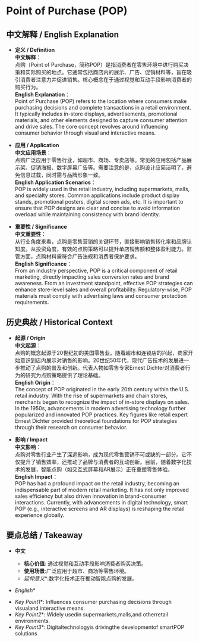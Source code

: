 # Point of Purchase (POP)

## 中文解释 / English Explanation

* **定义 / Definition**  
  **中文解释**：  
  点购（Point of Purchase，简称POP）是指消费者在零售环境中进行购买决策和实际购买的地点。它通常包括商店内的展示、广告、促销材料等，旨在吸引消费者注意力并促进销售。核心概念在于通过视觉和互动手段影响消费者的购买行为。  
  **English Explanation**：  
  Point of Purchase (POP) refers to the location where consumers make purchasing decisions and complete transactions in a retail environment. It typically includes in-store displays, advertisements, promotional materials, and other elements designed to capture consumer attention and drive sales. The core concept revolves around influencing consumer behavior through visual and interactive means.

* **应用 / Application**  
  **中文应用场景**：  
  点购广泛应用于零售行业，如超市、商场、专卖店等。常见的应用包括产品展示架、促销海报、数字屏幕广告等。需要注意的是，点购设计应简洁明了，避免信息过载，同时需与品牌形象一致。  
  **English Application Scenarios**：  
  POP is widely used in the retail industry, including supermarkets, malls, and specialty stores. Common applications include product display stands, promotional posters, digital screen ads, etc. It is important to ensure that POP designs are clear and concise to avoid information overload while maintaining consistency with brand identity.

* **重要性 / Significance**  
  **中文重要性**：  
  从行业角度来看，点购是零售营销的关键环节，直接影响销售转化率和品牌认知度。从投资角度，有效的点购策略可以提升单店销售额和整体盈利能力。监管方面，点购材料需符合广告法规和消费者保护要求。  
  **English Significance**：  
  From an industry perspective, POP is a critical component of retail marketing, directly impacting sales conversion rates and brand awareness. From an investment standpoint, effective POP strategies can enhance store-level sales and overall profitability. Regulatory-wise, POP materials must comply with advertising laws and consumer protection requirements.

## 历史典故 / Historical Context

* **起源 / Origin**  
  **中文起源**：  
  点购的概念起源于20世纪初的美国零售业。随着超市和连锁店的兴起，商家开始意识到店内展示对销售的影响。20世纪50年代，现代广告技术的发展进一步推动了点购的普及和创新。代表人物如零售专家Ernest Dichter对消费者行为的研究为点购策略提供了理论基础。  
  **English Origin**：  
  The concept of POP originated in the early 20th century within the U.S. retail industry. With the rise of supermarkets and chain stores, merchants began to recognize the impact of in-store displays on sales. In the 1950s, advancements in modern advertising technology further popularized and innovated POP practices. Key figures like retail expert Ernest Dichter provided theoretical foundations for POP strategies through their research on consumer behavior.

* **影响 / Impact**  
  **中文影响**：  
  点购对零售行业产生了深远影响，成为现代零售营销不可或缺的一部分。它不仅提升了销售效率，还推动了品牌与消费者的互动创新。目前，随着数字化技术的发展，智能点购（如交互式屏幕和AR展示）正在重塑零售体验。  
  **English Impact**：  
  POP has had a profound impact on the retail industry, becoming an indispensable part of modern retail marketing. It has not only improved sales efficiency but also driven innovation in brand-consumer interactions. Currently, with advancements in digital technology, smart POP (e.g., interactive screens and AR displays) is reshaping the retail experience globally.

## 要点总结 / Takeaway

* **中文**  
  - **核心价值**: 通过视觉和互动手段影响消费者购买决策。
  - **使用场景**:广泛应用于超市、商场等零售环境。
  - *延伸意义**:数字化技术正在推动智能点购的发展。

* *English**
- *Key Point1**: Influences consumer purchasing decisions through visualand interactive means.
- *Key Point2**: Widely usedin supermarkets,malls,and otherretail environments.
- *Key Point3**: Digitaltechnologyis drivingthe developmentof smartPOP solutions